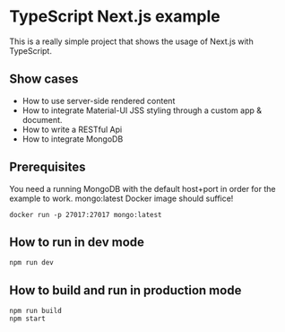 # TypeScript Next.js example

This is a really simple project that shows the usage of Next.js with TypeScript.

## Show cases

* How to use server-side rendered content
* How to integrate Material-UI JSS styling through a custom app & document.
* How to write a RESTful Api
* How to integrate MongoDB

## Prerequisites

You need a running MongoDB with the default host+port in order for the example to work.
mongo:latest Docker image should suffice!

```shell script
docker run -p 27017:27017 mongo:latest 
```

## How to run in dev mode

```shell script
npm run dev
```

## How to build and run in production mode

```shell script
npm run build
npm start
```
